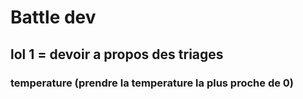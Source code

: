 # Battle dev 
## lol 1 = devoir a propos des triages
### temperature (prendre la temperature la plus proche de 0)
